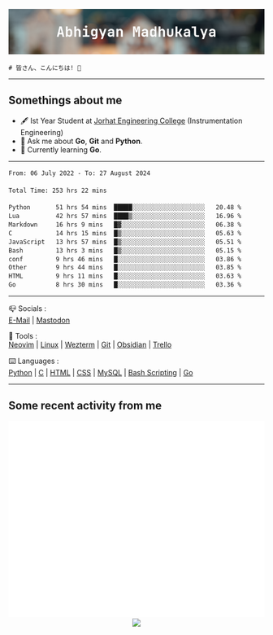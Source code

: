 ![header](./header.png)
```
# 皆さん、こんにちは! 👋
```
---

## Somethings about me
- 🖋️ Ist Year Student at [Jorhat Engineering College](https://jecassam.ac.in) (Instrumentation Engineering)
- 💬 Ask me about **Go**, **Git** and **Python**.
- 🔭 Currently learning **Go**.

---

<!--START_SECTION:waka-->

```txt
From: 06 July 2022 - To: 27 August 2024

Total Time: 253 hrs 22 mins

Python       51 hrs 54 mins  █████░░░░░░░░░░░░░░░░░░░░   20.48 %
Lua          42 hrs 57 mins  ████▒░░░░░░░░░░░░░░░░░░░░   16.96 %
Markdown     16 hrs 9 mins   █▓░░░░░░░░░░░░░░░░░░░░░░░   06.38 %
C            14 hrs 15 mins  █▒░░░░░░░░░░░░░░░░░░░░░░░   05.63 %
JavaScript   13 hrs 57 mins  █▒░░░░░░░░░░░░░░░░░░░░░░░   05.51 %
Bash         13 hrs 3 mins   █▒░░░░░░░░░░░░░░░░░░░░░░░   05.15 %
conf         9 hrs 46 mins   █░░░░░░░░░░░░░░░░░░░░░░░░   03.86 %
Other        9 hrs 44 mins   █░░░░░░░░░░░░░░░░░░░░░░░░   03.85 %
HTML         9 hrs 11 mins   █░░░░░░░░░░░░░░░░░░░░░░░░   03.63 %
Go           8 hrs 30 mins   █░░░░░░░░░░░░░░░░░░░░░░░░   03.36 %
```

<!--END_SECTION:waka-->

---

📪 Socials :<br>
[E-Mail](mailto:abhigyanmadhukalya@gmail.com) | <a rel="me" href="https://mastodon.social/@abhigyanmadhukalya">Mastodon</a>

🧰 Tools :<br>
[Neovim](https://neovim.oi) | [Linux](https://archlinux.org/) | [Wezterm](https://wezfurlong.org/wezterm/index.html) | [Git](https://git-scm.com/) | [Obsidian](https://obsidian.md) | [Trello](https://trello.com)

⌨️ Languages :<br>
[Python](https://python.org) | [C](https://www.iso.org/standard/74528.html) | [HTML](https://html.spec.whatwg.org/) | [CSS](https://www.w3.org/Style/CSS/Overview.en.html) | [MySQL](https://www.mysql.com/) | [Bash Scripting](https://www.gnu.org/software/bash/) | [Go](https://go.dev)

---

## Some recent activity from me
<p align="center">
  <img src="./github-metrics.svg" />
  <img src="https://github-profile-summary-cards.vercel.app/api/cards/profile-details?username=abhigyanmadhukalya&theme=github_dark" />
</p>

